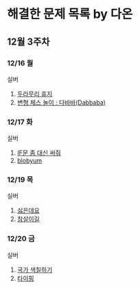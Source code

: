 # 해결한 문제 목록 by 다온

## 12월 3주차

### 12/16 월

실버

1. [두라무리 휴지](https://www.acmicpc.net/problem/25178)
2. [변형 체스 놀이 : 다바바(Dabbaba)](https://www.acmicpc.net/problem/29721)

### 12/17 화

실버

1. [IF문 좀 대신 써줘](https://www.acmicpc.net/problem/19637)
2. [blobyum](https://www.acmicpc.net/problem/24499)

### 12/19 목

실버

1. [싫은데요](https://www.acmicpc.net/problem/25916)
2. [참살이길](https://www.acmicpc.net/problem/27376)

### 12/20 금

실버

1. [국가 색칠하기](https://www.acmicpc.net/problem/30702)
2. [타이핑](https://www.acmicpc.net/problem/25215)
